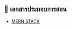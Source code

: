 ## 📖 เอกสารประกอบการสอน
- [MERN STACK](https://github.com/kongruksiamza/mern-stack-workshop/blob/2703cfe6b133fa4c6fe59cfe50787addc91130e0/%E0%B9%80%E0%B8%AD%E0%B8%81%E0%B8%AA%E0%B8%B2%E0%B8%A3%20MERN%20STACK%20WORKSHOP.pdf)

